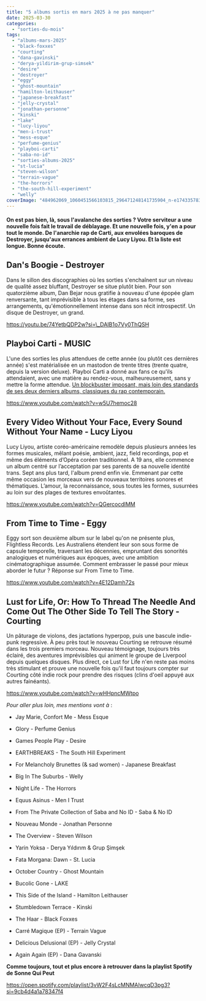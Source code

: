 ```yaml
---
title: "5 albums sortis en mars 2025 à ne pas manquer"
date: 2025-03-30
categories: 
  - "sorties-du-mois"
tags: 
  - "albums-mars-2025"
  - "black-foxxes"
  - "courting"
  - "dana-gavinski"
  - "derya-yildirim-grup-simsek"
  - "desire"
  - "destroyer"
  - "eggy"
  - "ghost-mountain"
  - "hamilton-leithauser"
  - "japanese-breakfast"
  - "jelly-crystal"
  - "jonathan-personne"
  - "kinski"
  - "lake"
  - "lucy-liyou"
  - "men-i-trust"
  - "mess-esque"
  - "perfume-genius"
  - "playboi-carti"
  - "saba-no-id"
  - "sorties-albums-2025"
  - "st-lucia"
  - "steven-wilson"
  - "terrain-vague"
  - "the-horrors"
  - "the-south-hill-experiment"
  - "welly"
coverImage: "484962069_1060451566103815_296471248141735904_n-e1743357835387.jpg"
---
```


#### On est pas bien, là, sous l'avalanche des sorties ? Votre serviteur a une nouvelle fois fait le travail de déblayage. Et une nouvelle fois, y'en a pour tout le monde. De l'anarchie rap de Carti, aux envolées baroques de Destroyer, jusqu'aux errances ambient de Lucy Liyou. Et la liste est longue. Bonne écoute.

<!--more-->

## Dan's Boogie - Destroyer

Dans le sillon des discographies où les sorties s'enchaînent sur un niveau de qualité assez bluffant, Destroyer se situe plutôt bien. Pour son quatorzième album, Dan Bejar nous gratifie à nouveau d'une épopée glam renversante, tant imprévisible à tous les étages dans sa forme, ses arrangements, qu'émotionnellement intense dans son récit introspectif. Un disque de Destroyer, un grand.

https://youtu.be/74YetbQDP2w?si=\_DAIB1o7Vy0ThQSH

## Playboi Carti - MUSIC

L'une des sorties les plus attendues de cette année (ou plutôt ces dernières année) s'est matérialisée en un mastodon de trente titres (trente quatre, depuis la version deluxe). Playboi Carti a donné aux fans ce qu'ils attendaient, avec une matière au rendez-vous, malheureusement, sans y mettre la forme attendue. [Un blockbuster imposant, mais loin des standards de ses deux derniers albums, classiques du rap contemporain.](https://sonnequipeut.com/2025/03/18/playboi-carti-est-il-vraiment-toujours-la-musique/)

https://www.youtube.com/watch?v=w5U7hemoc28

## Every Video Without Your Face, Every Sound Without Your Name - Lucy Liyou

Lucy Liyou, artiste coréo-américaine remodèle depuis plusieurs années les formes musicales, mêlant poésie, ambient, jazz, field recordings, pop et même des éléments d’Opéra coréen traditionnel. A 19 ans, elle commence un album centré sur l’acceptation par ses parents de sa nouvelle identité trans. Sept ans plus tard, l'album prend enfin vie. Emmenant par cette même occasion les morceaux vers de nouveaux territoires sonores et thématiques. L’amour, la reconnaissance, sous toutes les formes, susurrées au loin sur des plages de textures envoûtantes.

https://www.youtube.com/watch?v=QGercocdlMM

## From Time to Time - Eggy

Eggy sort son deuxième album sur le label qu'on ne présente plus, Flightless Records. Les Australiens étendent leur son sous forme de capsule temporelle, traversant les décennies, empruntant des sonorités analogiques et numériques aux époques, avec une ambition cinématographique assumée. Comment embrasser le passé pour mieux aborder le futur ? Réponse sur From Time to Time.

https://www.youtube.com/watch?v=4E12Damh72s

## Lust for Life, Or: How To Thread The Needle And Come Out The Other Side To Tell The Story - Courting

Un pâturage de violons, des jactations hyperpop, puis une bascule indie-punk regressive. À peu près tout le nouveau Courting se retrouve résumé dans les trois premiers morceau. Nouveau témoignage, toujours très éclairé, des aventures imprévisibles qui animent le groupe de Liverpool depuis quelques disques. Plus direct, ce Lust for Life n'en reste pas moins très stimulant et prouve une nouvelle fois qu'il faut toujours compter sur Courting côté indie rock pour prendre des risques (clins d'oeil appuyé aux autres fainéants).

https://www.youtube.com/watch?v=wHHpncMWtpo

_Pour aller plus loin, mes mentions vont à_ :

- Jay Marie, Confort Me - Mess Esque

- Glory - Perfume Genius

- Games People Play - Desire

- EARTHBREAKS - The South Hill Experiment

- For Melancholy Brunettes (& sad women) - Japanese Breakfast

- Big In The Suburbs - Welly

- Night Life - The Horrors

- Equus Asinus - Men I Trust

- From The Private Collection of Saba and No ID - Saba & No ID

- Nouveau Monde - Jonathan Personne

- The Overview - Steven Wilson

- Yarin Yoksa - Derya Yıldırım & Grup Şimşek

- Fata Morgana: Dawn - St. Lucia

- October Country - Ghost Mountain

- Bucolic Gone - LAKE

- This Side of the Island - Hamilton Leithauser

- Stumbledown Terrace - Kinski

- The Haar - Black Foxxes

- Carré Magique (EP) - Terrain Vague

- Delicious Delusional (EP) - Jelly Crystal

- Again Again (EP) - Dana Gavanski

**Comme toujours, tout et plus encore à retrouver dans la playlist Spotify de Sonne Qui Peut**

https://open.spotify.com/playlist/3vW2F4sLcMNMAIwcqD3pg3?si=9cb4d4a1a78347f4
